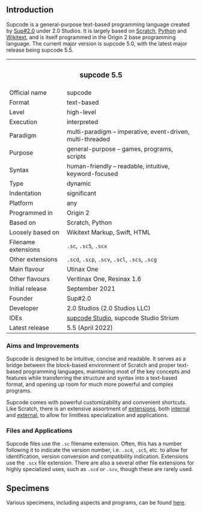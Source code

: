 ## Introduction

Supcode is a general-purpose text-based programming language created by [Sup#2.0](https://github.com/Sup2point0) under 2.0 Studios. It is largely based on [Scratch](https://scratch.mit.edu), [Python](https://python.org) and [Wikitext](https://m.mediawiki.org/wiki/Wikitext), and is itself programmed in the Origin 2 base programming language. The current major version is supcode 5.0, with the latest major release being supcode 5.5.

<table>
  <tr>
    <th colspan="2"> <h3> supcode 5.5 </h3> </td>
  </tr>
  <tr>
    <td> Official name </td>
    <td> supcode </td>
  </tr>
  <tr>
    <td> Format </td>
    <td> text-based </td>
  </tr>
  <tr>
    <td> Level </td>
    <td> high-level </td>
  </tr>
  <tr>
    <td> Execution </td>
    <td> interpreted </td>
  </tr>
  <tr>
    <td> Paradigm </td>
    <td> multi-paradigm – imperative, event-driven, multi-threaded </td>
  </tr>
  <tr>
    <td> Purpose </td>
    <td> general-purpose – games, programs, scripts </td>
  </tr>
  <tr>
    <td> Syntax </td>
    <td> human-friendly – readable, intuitive, keyword-focused </td>
  </tr>
  <tr>
    <td> Type </td>
    <td> dynamic </td>
  </tr>
  <tr>
    <td> Indentation </td>
    <td> significant </td>
  </tr>
  <tr>
    <td> Platform </td>
    <td> any </td>
  </tr>
  <tr>
    <td> Programmed in </td>
    <td> Origin 2 </td>
  </tr>
  <tr>
    <td> Based on </td>
    <td> Scratch, Python </td>
  </tr>
  <tr>
    <td> Loosely based on </td>
    <td> Wikitext Markup, Swift, HTML </td>
  </tr>
  <tr>
    <td> Filename extensions </td>
    <td> <code>.sc</code>, <code>.sc5</code>, <code>.scx</code> </td>
  </tr>
  <tr>
    <td> Other extensions </td>
    <td> <code>.scd</code>, <code>.scp</code>, <code>.scv</code>, <code>.scl</code>, <code>.scs</code>, <code>.scg</code> </td>
  </tr>
  <tr>
    <td> Main flavour </td>
    <td> Utinax One </td>
  </tr>
  <tr>
    <td> Other flavours </td>
    <td> Veritinax One, Resinax 1.6 </td>
  </tr>
  <tr>
    <td> Initial release </td>
    <td> September 2021 </td>
  </tr>
  <tr>
    <td> Founder </td>
    <td> Sup#2.0 </td>
  </tr>
  <tr>
    <td> Developer </td>
    <td>  2.0 Studios (2.0 Studios LLC) </td>
  </tr>
  <tr>
    <td> IDEs </td>
    <td> <a href="suplus/supcode%20Studio">supcode Studio</a>, supcode Studio Strium </td>
  </tr>
  <tr>
    <td> Latest release </td>
    <td> 5.5 (April 2022) </td>
  </tr>
</table>

### Aims and Improvements

Supcode is designed to be intuitive, concise and readable. It serves as a bridge between the block-based environment of Scratch and proper text-based programming languages, maintaining most of the key concepts and features while transferring the structure and syntax into a text-based format, and opening up room for much more powerful and complex programs.

Supcode comes with powerful customizability and convenient shortcuts. Like Scratch, there is an extensive assortment of [extensions](extensions), both [internal](extensions/ixtensions) and [external](extensions), to allow for limitless specialization and applications.

### Files and Applications

Supcode files use the `.sc` filename extension. Often, this has a number following it to indicate the version number, i.e. `.sc4`, `.sc5`, etc. to allow for identification, version conversion and compatibility indication. Extensions use the `.scx` file extension. There are also a several other file extensions for highly specialized uses, such as `.scd` or `.scv`, though these are rarely used.


## Specimens

Various specimens, including aspects and programs, can be found [here](/specimens).
